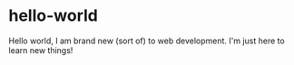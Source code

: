 # hello-world

Hello world, I am brand new (sort of) to web development. 
I'm just here to learn new things!
